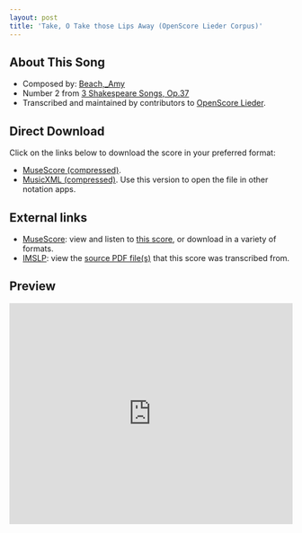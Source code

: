 ```yaml
---
layout: post
title: 'Take, O Take those Lips Away (OpenScore Lieder Corpus)'
---
```


## About This Song

- Composed by: [Beach,_Amy](https://fourscoreandmore.org/openscore/lieder/Beach,_Amy)
- Number 2 from [3 Shakespeare Songs, Op.37](https://fourscoreandmore.org/openscore/lieder/Beach,_Amy/3_Shakespeare_Songs,_Op.37)
- Transcribed and maintained by contributors to [OpenScore Lieder].

[OpenScore Lieder]: https://musescore.com/openscore-lieder-corpus

## Direct Download

Click on the links below to download the score in your preferred format:
- [MuseScore (compressed)](https://github.com/openscore/lieder/blob/main/scores/Beach,_Amy/3_Shakespeare_Songs,_Op.37/2_Take,_O_Take_those_Lips_Away/lc6564767.mscz?raw=true).
- [MusicXML (compressed)](https://github.com/openscore/lieder/blob/main/scores/Beach,_Amy/3_Shakespeare_Songs,_Op.37/2_Take,_O_Take_those_Lips_Away/lc6564767.mxl?raw=true). Use this version to open the file in other notation apps.

## External links

- [MuseScore]: view and listen to [this score][MuseScore], or download in a variety of formats.
- [IMSLP]: view the [source PDF file(s)][IMSLP] that this score was transcribed from.

[MuseScore]: https://musescore.com/score/6564767
[IMSLP]: https://imslp.org/wiki/Special:ReverseLookup/637441

## Preview

<iframe width="100%" height="394" src="https://musescore.com/openscore-lieder-corpus/scores/6564767/embed" frameborder="0" allowfullscreen allow="autoplay; fullscreen"></iframe>
